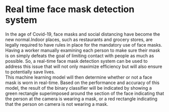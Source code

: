 # Real time face mask detection system
In the age of Covid-19, face masks and social distancing have become the new normal.Indoor places, such as restaurants and grocery stores, are legally required to have rules in place for the mandatory use of face masks. Having a worker manually examining each person to make sure their mask is on simply defeats the goal of limiting contact with people as much as possible. So, a real-time face mask detection system can be used to address this issue that will not only maximize efficiency but will also ensure to potentially save lives.<br/>
This machine learning model will then determine whether or not a face mask is worn in real-time. Based on the performance and accuracy of this model, the result of the binary classifier will be indicated by showing a green rectangle superimposed around the section of the face indicating that the person at the camera is wearing a mask, or a red rectangle indicating that the person on camera is not wearing a mask.
